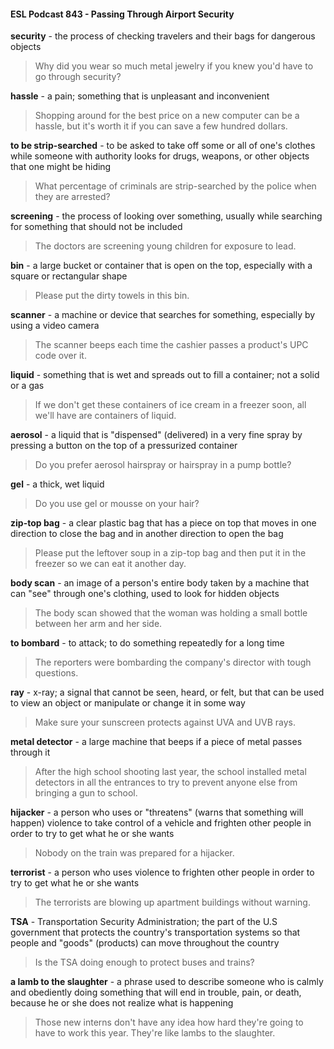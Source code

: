 #### ESL Podcast 843 - Passing Through Airport Security

**security** - the process of checking travelers and their bags for dangerous
objects

> Why did you wear so much metal jewelry if you knew you'd have to go through
security?

**hassle** - a pain; something that is unpleasant and inconvenient

> Shopping around for the best price on a new computer can be a hassle, but it's
worth it if you can save a few hundred dollars.

**to be strip-searched** - to be asked to take off some or all of one's clothes while
someone with authority looks for drugs, weapons, or other objects that one might
be hiding

> What percentage of criminals are strip-searched by the police when they are
arrested?

**screening** - the process of looking over something, usually while searching for
something that should not be included

> The doctors are screening young children for exposure to lead.

**bin** - a large bucket or container that is open on the top, especially with a square
or rectangular shape

> Please put the dirty towels in this bin.

**scanner** - a machine or device that searches for something, especially by using
a video camera

> The scanner beeps each time the cashier passes a product's UPC code over it.

**liquid** - something that is wet and spreads out to fill a container; not a solid or a
gas

> If we don't get these containers of ice cream in a freezer soon, all we'll have are
containers of liquid.

**aerosol** - a liquid that is "dispensed" (delivered) in a very fine spray by pressing
a button on the top of a pressurized container

> Do you prefer aerosol hairspray or hairspray in a pump bottle?

**gel** - a thick, wet liquid

> Do you use gel or mousse on your hair?

**zip-top bag** - a clear plastic bag that has a piece on top that moves in one
direction to close the bag and in another direction to open the bag

> Please put the leftover soup in a zip-top bag and then put it in the freezer so we
can eat it another day.

**body scan** - an image of a person's entire body taken by a machine that can
"see" through one's clothing, used to look for hidden objects

> The body scan showed that the woman was holding a small bottle between her
arm and her side.

**to bombard** - to attack; to do something repeatedly for a long time

> The reporters were bombarding the company's director with tough questions.

**ray** - x-ray; a signal that cannot be seen, heard, or felt, but that can be used to
view an object or manipulate or change it in some way

> Make sure your sunscreen protects against UVA and UVB rays.

**metal detector** - a large machine that beeps if a piece of metal passes through
it

> After the high school shooting last year, the school installed metal detectors in
all the entrances to try to prevent anyone else from bringing a gun to school.

**hijacker** - a person who uses or "threatens" (warns that something will happen)
violence to take control of a vehicle and frighten other people in order to try to get
what he or she wants

> Nobody on the train was prepared for a hijacker.

**terrorist** - a person who uses violence to frighten other people in order to try to
get what he or she wants

> The terrorists are blowing up apartment buildings without warning.

**TSA** - Transportation Security Administration; the part of the U.S government
that protects the country's transportation systems so that people and "goods"
(products) can move throughout the country

> Is the TSA doing enough to protect buses and trains?

**a lamb to the slaughter** - a phrase used to describe someone who is calmly
and obediently doing something that will end in trouble, pain, or death, because
he or she does not realize what is happening

> Those new interns don't have any idea how hard they're going to have to work
this year. They're like lambs to the slaughter.

